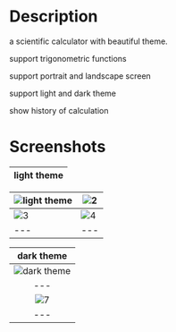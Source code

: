 # Description
a scientific calculator with beautiful theme. 

support trigonometric functions 

support portrait and landscape screen 

support light and dark theme 

show history of calculation 

# Screenshots

| light theme |
|:---:|   

| ![light theme](https://github.com/user-attachments/assets/cc1f556d-b866-4c3a-ad91-1f6cd3aa8fa8) | ![2](https://github.com/user-attachments/assets/8dfcaa60-11be-4b8f-9569-cc0947357a75)|
| ---|---|
| ![3](https://github.com/user-attachments/assets/12488d7a-aa90-4f80-8870-8fd5e1a3917a) | ![4](https://github.com/user-attachments/assets/e5446549-6f2c-451b-8db5-afc243ab17f9)| 
| ---|---|

| dark theme |
|:---:|  
| ![dark theme](https://github.com/user-attachments/assets/70379958-3bb5-401c-904d-231c8de71b75) | ![8](https://github.com/user-attachments/assets/9b2506ea-1d4f-4090-bd11-39e027f1323b)|
|---|---|
| ![7](https://github.com/user-attachments/assets/7871d057-5077-44ca-909d-bcfe6c8626e6) |
|---|









